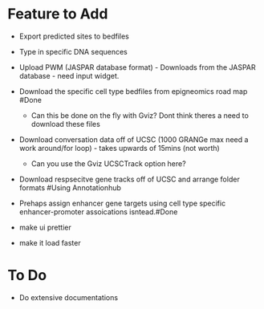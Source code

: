 # Feature to Add

- Export predicted sites to bedfiles
- Type in specific DNA sequences 
- Upload PWM (JASPAR database format) - Downloads from the JASPAR database - need input widget. 

- Download the specific cell type bedfiles from epigneomics road map #Done 
  - Can this be done on the fly with Gviz? Dont think theres a need to download these files
  
- Download conversation data off of UCSC (1000 GRANGe max need a work around/for loop) - takes upwards of 15mins (not worth)
  - Can you use the Gviz UCSCTrack option here?
  
- Download respsecitve gene tracks off of UCSC and arrange folder formats #Using Annotationhub 

- Prehaps assign enhancer gene targets using cell type specific enhancer-promoter assoications isntead.#Done

- make ui prettier 
- make it load faster

# To Do

- Do extensive documentations
